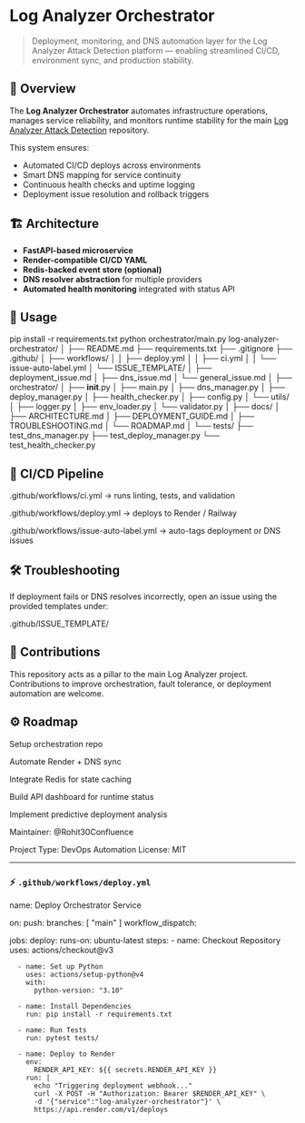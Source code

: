 # Log Analyzer Orchestrator

> Deployment, monitoring, and DNS automation layer for the Log Analyzer Attack Detection platform — enabling streamlined CI/CD, environment sync, and production stability.

## 🧠 Overview
The **Log Analyzer Orchestrator** automates infrastructure operations, manages service reliability, and monitors runtime stability for the main [Log Analyzer Attack Detection](https://github.com/Rohit30Confluence/log-analyzer-attack-detection) repository.

This system ensures:
- Automated CI/CD deploys across environments  
- Smart DNS mapping for service continuity  
- Continuous health checks and uptime logging  
- Deployment issue resolution and rollback triggers  

## 🏗️ Architecture
- **FastAPI-based microservice**
- **Render-compatible CI/CD YAML**
- **Redis-backed event store (optional)**
- **DNS resolver abstraction** for multiple providers
- **Automated health monitoring** integrated with status API

## 🚀 Usage
pip install -r requirements.txt
python orchestrator/main.py
log-analyzer-orchestrator/
│
├── README.md
├── requirements.txt
├── .gitignore
├── .github/
│   ├── workflows/
│   │   ├── deploy.yml
│   │   ├── ci.yml
│   │   └── issue-auto-label.yml
│   └── ISSUE_TEMPLATE/
│       ├── deployment_issue.md
│       ├── dns_issue.md
│       └── general_issue.md
│
├── orchestrator/
│   ├── __init__.py
│   ├── main.py
│   ├── dns_manager.py
│   ├── deploy_manager.py
│   ├── health_checker.py
│   ├── config.py
│   └── utils/
│       ├── logger.py
│       ├── env_loader.py
│       └── validator.py
│
├── docs/
│   ├── ARCHITECTURE.md
│   ├── DEPLOYMENT_GUIDE.md
│   ├── TROUBLESHOOTING.md
│   └── ROADMAP.md
│
└── tests/
    ├── test_dns_manager.py
    ├── test_deploy_manager.py
    └── test_health_checker.py

## 🧩 CI/CD Pipeline

.github/workflows/ci.yml → runs linting, tests, and validation

.github/workflows/deploy.yml → deploys to Render / Railway

.github/workflows/issue-auto-label.yml → auto-tags deployment or DNS issues

## 🛠️ Troubleshooting

If deployment fails or DNS resolves incorrectly, open an issue using the provided templates under:

.github/ISSUE_TEMPLATE/

## 🤝 Contributions

This repository acts as a pillar to the main Log Analyzer project.
Contributions to improve orchestration, fault tolerance, or deployment automation are welcome.

## ⚙️ Roadmap

 Setup orchestration repo

 Automate Render + DNS sync

 Integrate Redis for state caching

 Build API dashboard for runtime status

 Implement predictive deployment analysis

Maintainer: @Rohit30Confluence

Project Type: DevOps Automation
License: MIT


---

### ⚡ `.github/workflows/deploy.yml`

name: Deploy Orchestrator Service

on:
  push:
    branches: [ "main" ]
  workflow_dispatch:

jobs:
  deploy:
    runs-on: ubuntu-latest
    steps:
      - name: Checkout Repository
        uses: actions/checkout@v3

      - name: Set up Python
        uses: actions/setup-python@v4
        with:
          python-version: "3.10"

      - name: Install Dependencies
        run: pip install -r requirements.txt

      - name: Run Tests
        run: pytest tests/

      - name: Deploy to Render
        env:
          RENDER_API_KEY: ${{ secrets.RENDER_API_KEY }}
        run: |
          echo "Triggering deployment webhook..."
          curl -X POST -H "Authorization: Bearer $RENDER_API_KEY" \
          -d '{"service":"log-analyzer-orchestrator"}' \
          https://api.render.com/v1/deploys
